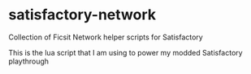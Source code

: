 # satisfactory-network
Collection of Ficsit Network helper scripts for Satisfactory

This is the lua script that I am using to power my modded Satisfactory playthrough
